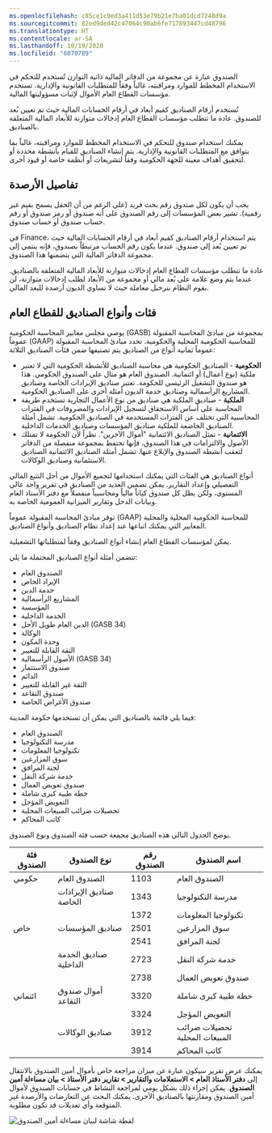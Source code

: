 ```yaml
---
ms.openlocfilehash: c85ce1c9ed3a411d53e79b21e7ba01dcd7248d9a
ms.sourcegitcommit: 82ed9ded42c47064c90ab6fe717893447cd48796
ms.translationtype: HT
ms.contentlocale: ar-SA
ms.lasthandoff: 10/19/2020
ms.locfileid: "6070789"
---
```

الصندوق عبارة عن مجموعة من الدفاتر المالية ذاتية التوازن تُستخدم للتحكم في الاستخدام المخطط للموارد ومراقبته، غالباً وفقاً للمتطلبات القانونية والإدارية. تستخدم مؤسسات القطاع العام الأموال لإثبات مسؤوليتها المالية.

تُستخدم أرقام الصناديق كقيم أبعاد في أرقام الحسابات المالية حيث تم تعيين بُعد للصندوق. عادة ما تتطلب مؤسسات القطاع العام إدخالات متوازنة للأبعاد المالية المتعلقة بالصناديق.

يمكنك استخدام صندوق للتحكم في الاستخدام المخطط للموارد ومراقبته، غالباً بما يتوافق مع المتطلبات القانونية والإدارية. يتم إنشاء الصناديق للقيام بأنشطة محددة أو لتحقيق أهداف معينة للجهة الحكومية وفقاً لتشريعات أو أنظمة خاصة أو قيود أخرى.

## <a name="fund-details"></a>تفاصيل الأرصدة

يجب أن يكون لكل صندوق رقم بحث فريد (على الرغم من أن الحقل يسمح بقيم غير رقمية). تشير بعض المؤسسات إلى رقم الصندوق على أنه صندوق أو رمز صندوق أو رقم حساب صندوق أو حساب صندوق.

في Finance، يتم استخدام أرقام الصناديق كقيم أبعاد في أرقام الحسابات المالية حيث تم تعيين بُعد إلى صندوق.
عندما يكون رقم الحساب مرتبطاً بصندوق، فإنه ينتمي إلى مجموعة الدفاتر المالية التي يتضمنها هذا الصندوق.

عادة ما تتطلب مؤسسات القطاع العام إدخالات متوازنة للأبعاد المالية المتعلقة بالصناديق. عندما يتم وضع علامة على بُعد مالي أو مجموعة من الأبعاد لطلب إدخالات متوازنة، لن يقوم النظام بترحيل معاملة حيث لا تساوي الديون أرصدة للبعد المالي.

## <a name="fund-classes-and-fund-types-for-public-sector"></a>فئات وأنواع الصناديق للقطاع العام

يوصي مجلس معايير المحاسبة الحكومية (GASB) بمجموعة من مبادئ المحاسبة المقبولة عموماً (GAAP) للمحاسبة الحكومية المحلية والحكومية. تحدد مبادئ المحاسبة المقبولة عموماً ثمانية أنواع من الصناديق يتم تصنيفها ضمن فئات الصناديق الثلاثة:

-   **الحكومية** - الصناديق الحكومية هي محاسبة الصناديق للأنشطة الحكومية التي لا تعتبر ملكية (نوع أعمال) أو ائتمانية. الصندوق العام هو مثال على الصندوق الحكومي. هذا هو صندوق التشغيل الرئيسي للحكومة. تعتبر صناديق الإيرادات الخاصة وصناديق المشاريع الرأسمالية وصناديق خدمة الديون أمثلة أخرى على الصناديق الحكومية.
-   **الملكية** - صناديق الملكية هي صناديق من نوع الأعمال التجارية تستخدم طريقة المحاسبة على أساس الاستحقاق لتسجيل الإيرادات والمصروفات في الفترات المحاسبية التي تختلف عن الفترات المستخدمة في الصناديق الحكومية. تشمل أمثلة الصناديق الخاضعة للملكية صناديق المؤسسات وصناديق الخدمات الداخلية.
-   **الائتمانية** - تمثل الصناديق الائتمانية "أموال الآخرين". نظراً لأن الحكومة لا تمتلك الأصول والالتزامات في هذا الصندوق، فإنها تحتفظ بمجموعة منفصلة من الدفاتر لتعقب أنشطة الصندوق والإبلاغ عنها. تشمل أمثلة الصناديق الائتمانية الصناديق الاستئمانية وصناديق الوكالات.

أنواع الصناديق هي الفئات التي يمكنك استخدامها لتجميع الأموال من أجل التتبع المالي التفصيلي وإعداد التقارير. يمكن تضمين العديد من الصناديق في تقرير واحد عالي المستوى، ولكن يظل كل صندوق كياناً مالياً ومحاسبياً منفصلاً مع دفتر الأستاذ العام وبيانات الدخل وتقارير الميزانية العمومية الخاصة به.

توفر مبادئ المحاسبة المقبولة عموماً (GAAP) للمحاسبة الحكومية المحلية والمحلية المعايير التي يمكنك اتباعها عند إعداد نظام الصناديق وأنواع الصناديق.

يمكن لمؤسسات القطاع العام إنشاء أنواع الصناديق وفقاً لمتطلباتها التشغيلية.

تتضمن أمثلة أنواع الصناديق المحتملة ما يلي:

-   الصندوق العام
-   الإيراد الخاص
-   خدمة الدين
-   المشاريع الرأسمالية
-   المؤسسة
-   الخدمة الداخلية
-   الدين العام طويل الأجل (GASB 34)
-   الوكالة
-   وحدة المكون
-   الثقة القابلة للتغيير
-   الأصول الرأسمالية (GASB 34)
-   صندوق الاستثمار
-   الدائم
-   الثقة غير القابلة للتغيير
-   صندوق التقاعد
-   صندوق الأغراض الخاصة

فيما يلي قائمة بالصناديق التي يمكن أن تستخدمها حكومة المدينة:

-   الصندوق العام
-   مدرسة التكنولوجيا
-   تكنولوجيا المعلومات
-   سوق المزارعين
-   لجنة المرافق
-   خدمة شركة النقل
-   صندوق تعويض العمال
-   خطة طبية كبرى شاملة
-   التعويض المؤجل
-   تحصيلات ضرائب المبيعات المحلية
-   كاتب المحاكم

يوضح الجدول التالي هذه الصناديق مجمعة حسب فئة الصندوق ونوع الصندوق.

| فئة الصندوق | **نوع الصندوق** |  **رقم الصندوق** | **اسم الصندوق** |
 | ------------- | ------------- | ------------- | ------------- |
 | حكومي  | الصندوق العام  |  1103 | الصندوق العام |
 |  | صناديق الإيرادات الخاصة | 1343  | مدرسة التكنولوجيا |
|  |  | 1372  | تكنولوجيا المعلومات |
 | خاص | صناديق المؤسسات  | 2501  | سوق المزارعين |
 |  |  | 2541  | لجنة المرافق |
|   | صناديق الخدمة الداخلية  |  2723 | خدمة شركة النقل |
|   |   |  2738  | صندوق تعويض العمال |
| ائتماني | أموال صندوق التقاعد  |  3320  |  خطة طبية كبرى شاملة |
|   |   |  3324  | التعويض المؤجل |
|  | صناديق الوكالات  |  3912  | تحصيلات ضرائب المبيعات المحلية |
|   |  |  3914  | كاتب المحاكم |

يمكنك عرض تقرير سيكون عبارة عن ميزان مراجعة خاص بأموال أمين الصندوق بالانتقال إلى **دفتر الأستاذ العام > الاستعلامات والتقارير > تقارير دفتر الأستاذ > بيان مساءلة أمين الصندوق**. يمكن إجراء ذلك بشكل يومي لمراجعة النشاط في حسابات الصندوق لأموال أمين الصندوق ومقارنتها بالصناديق الأخرى. يمكنك البحث عن التعارضات والأرصدة غير المتوقعة وأي تعديلات قد تكون مطلوبة.  


![ لقطة شاشة لبيان مساءلة أمين الصندوق](../media/treasurers-statement-of-accountability-ss.png)